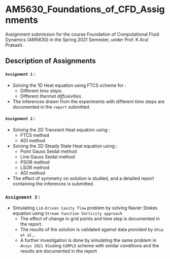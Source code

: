 # AM5630_Foundations_of_CFD_Assignments
Assignment submission for the course Foundation of Computational Fluid Dynamics (AM5630) in the Spring 2021 Semester, under Prof. K Arul Prakash.

## Description of Assignments
#### `Assignment 1` : 
  * Solving the 1D Heat equation using FTCS scheme for :
      * Different _time steps_.
      * Different _thermal diffusivities_. 
  * The inferences drawn from the experiments with different time steps are documented in the `report` submitted.
#### `Assignment 2` : 
  * Solving the 2D Transient Heat equation using :
      * FTCS method
      * ADI method
  * Solving the 2D Steady State Heat equation using :
      * Point Gauss Seidal method
      * Line Gauss Seidal method
      * PSOR method
      * LSOR method
      * ADI method
  * The effect of symmetry on solution is studied, and a detailed report containing the inferences is submitted.
### `Assignment 3` :
  * Simulating `Lid-Driven Cavity flow` problem by solving Navier Stokes equation using `Stream function Vorticity approach`
    * The effect of change in grid points and time step is documented in the report.
    * The results of the solution is validated against data provided by `Ghia et al,`.
    * A further investigation is done by simulating the same problem in `Ansys 2021 R1`using `SIMPLE` scheme with similar conditions and the results are documented in the report  
